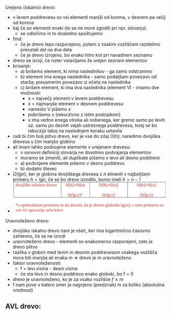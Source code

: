 
Urejeno (iskalno) drevo:
- v levem poddrevesu so vsi elementi manjši od korena, v desnem pa večji od korena
- kaj če so elementi enaki (to se ne more zgoditi pri npr. slovarju):
	- se odločimo in to dosledno spoštujemo
- find:
	- če je drevo lepo razporejeno, potem z vsakim vozliščem razdelimo preostali del na dva dela
	- če je drevo izrojeno, bo enako hitro kot pri navadnem seznamu
- drevo se izroji, če noter vstavljamo že urejen seznam elementov
- brisanje:
	- a) brišemo element, ki nima naslednikov - ga samo odstranimo
	- b) element ima enega naslednika - samo podaljšam povezavo od starša; preusmerim povezavo iz očeta na naslednika
	- c) brišem element, ki ima dva naslednika (element V) - imamo dve možnosti:
		- x = največji element v levem poddrevesu
		- x = najmanjše element v desnem poddrevesu
		- namesto V pišemo x
		- pobrišemo x (rekurzivno z istim postopkom)
		- x ima vedno enega otroka ali nobenega, ker gremo samo po levih oz. samo po desnih vejah ustreznega poddrevesa, torej se bo rekurzija takoj na naslednjem koraku ustavila
- radi bi čim bolj plitvo drevo, ker je vse do zdaj O(h); naredimo dvojiška drevesa s čim manjšo globino
- ali imam lahko podvojene elemente v urejenem drevesu:
	- v osnovni definiciji slovarja ne dovolimo podvajanja elementov
	- moramo se zmeniti, ali duplikate pišemo v levo ali desno poddrevo
	- a) podvojene elemente pišemo v desno poddrevo
	- b) dodatni števec
- $\Omega(lg n)$, ker je globina dvojiškega drevesa z $n$ elmenti v najboljšem primeru $h = lgn$, če se bo drevo izrodilo, bomo imeli $h = n - 1$
- ![500](../../Images3/Pasted%20image%2020250318090552.png)

Uravnoteženo drevo:
- dvojiško iskalno drevo nam je všeč, ker ima logaritmično časovno zahtevno, če se ne izrodi
- uravnoteženo drevo - elementi so enakomerno razporejeni, zato je drevo plitvo
- razlika v globini med levim in desnim poddrevesom vsakega vozlišča mora biti manjša ali enaka $m$ => drevo je $m$ uravnoteženo
- faktor uravnoteženosti:
	- f = levi.visina - desni.visina
	- če sta levo in desno poddrevo enako globoki, bo f = 0
- drevo je uravnoteženo, ko je za vsako vozlišče $f \leq m$
- f nam pove v katero smer je nagnjeno (predznak) in za koliko (absolutna vrednost)

AVL drevo:
- 